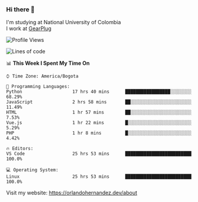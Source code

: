 ### Hi there 👋


<!--**AR4Z/AR4Z** is a ✨ _special_ ✨ repository because its `README.md` (this file) appears on your GitHub profile.

Here are some ideas to get you started:-->
I'm studying at National University of Colombia
<br>
I work at <a href="https://gearplug.io/en/">GearPlug</a>
<br>

<!--START_SECTION:waka-->
![Profile Views](http://img.shields.io/badge/Profile%20Views-4-blue)

![Lines of code](https://img.shields.io/badge/From%20Hello%20World%20I%27ve%20Written-20.4%20million%20lines%20of%20code-blue)

📊 **This Week I Spent My Time On** 

```text
⌚︎ Time Zone: America/Bogota

💬 Programming Languages: 
Python                   17 hrs 40 mins      █████████████████░░░░░░░░   68.29% 
JavaScript               2 hrs 58 mins       ██░░░░░░░░░░░░░░░░░░░░░░░   11.49% 
HTML                     1 hr 57 mins        ██░░░░░░░░░░░░░░░░░░░░░░░   7.53% 
Vue.js                   1 hr 22 mins        █░░░░░░░░░░░░░░░░░░░░░░░░   5.29% 
PHP                      1 hr 8 mins         █░░░░░░░░░░░░░░░░░░░░░░░░   4.42%

🔥 Editors: 
VS Code                  25 hrs 53 mins      █████████████████████████   100.0%

💻 Operating System: 
Linux                    25 hrs 53 mins      █████████████████████████   100.0%

```


<!--END_SECTION:waka-->


Visit my website: https://orlandohernandez.dev/about

